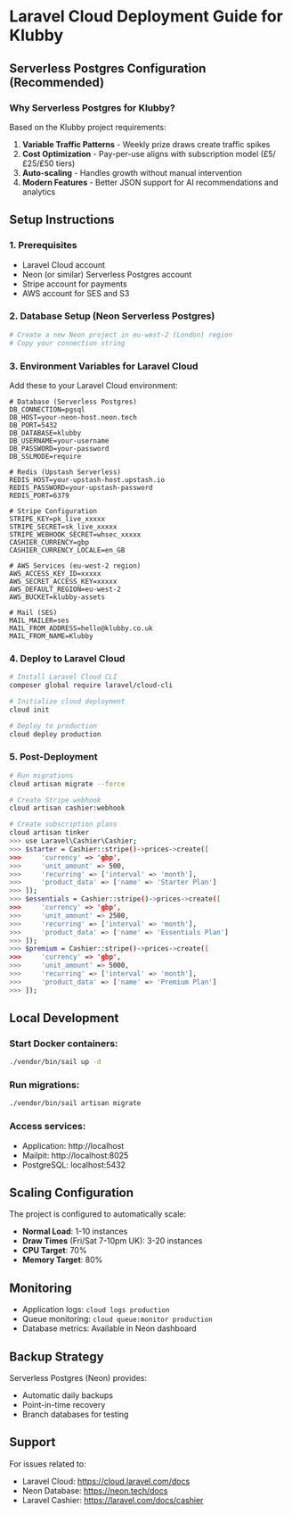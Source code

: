 # Laravel Cloud Deployment Guide for Klubby

## Serverless Postgres Configuration (Recommended)

### Why Serverless Postgres for Klubby?

Based on the Klubby project requirements:

1. **Variable Traffic Patterns** - Weekly prize draws create traffic spikes
2. **Cost Optimization** - Pay-per-use aligns with subscription model (£5/£25/£50 tiers)  
3. **Auto-scaling** - Handles growth without manual intervention
4. **Modern Features** - Better JSON support for AI recommendations and analytics

## Setup Instructions

### 1. Prerequisites
- Laravel Cloud account
- Neon (or similar) Serverless Postgres account
- Stripe account for payments
- AWS account for SES and S3

### 2. Database Setup (Neon Serverless Postgres)

```bash
# Create a new Neon project in eu-west-2 (London) region
# Copy your connection string
```

### 3. Environment Variables for Laravel Cloud

Add these to your Laravel Cloud environment:

```env
# Database (Serverless Postgres)
DB_CONNECTION=pgsql
DB_HOST=your-neon-host.neon.tech
DB_PORT=5432
DB_DATABASE=klubby
DB_USERNAME=your-username
DB_PASSWORD=your-password
DB_SSLMODE=require

# Redis (Upstash Serverless)
REDIS_HOST=your-upstash-host.upstash.io
REDIS_PASSWORD=your-upstash-password
REDIS_PORT=6379

# Stripe Configuration
STRIPE_KEY=pk_live_xxxxx
STRIPE_SECRET=sk_live_xxxxx
STRIPE_WEBHOOK_SECRET=whsec_xxxxx
CASHIER_CURRENCY=gbp
CASHIER_CURRENCY_LOCALE=en_GB

# AWS Services (eu-west-2 region)
AWS_ACCESS_KEY_ID=xxxxx
AWS_SECRET_ACCESS_KEY=xxxxx
AWS_DEFAULT_REGION=eu-west-2
AWS_BUCKET=klubby-assets

# Mail (SES)
MAIL_MAILER=ses
MAIL_FROM_ADDRESS=hello@klubby.co.uk
MAIL_FROM_NAME=Klubby
```

### 4. Deploy to Laravel Cloud

```bash
# Install Laravel Cloud CLI
composer global require laravel/cloud-cli

# Initialize cloud deployment
cloud init

# Deploy to production
cloud deploy production
```

### 5. Post-Deployment

```bash
# Run migrations
cloud artisan migrate --force

# Create Stripe webhook
cloud artisan cashier:webhook

# Create subscription plans
cloud artisan tinker
>>> use Laravel\Cashier\Cashier;
>>> $starter = Cashier::stripe()->prices->create([
>>>     'currency' => 'gbp',
>>>     'unit_amount' => 500,
>>>     'recurring' => ['interval' => 'month'],
>>>     'product_data' => ['name' => 'Starter Plan']
>>> ]);
>>> $essentials = Cashier::stripe()->prices->create([
>>>     'currency' => 'gbp',
>>>     'unit_amount' => 2500,
>>>     'recurring' => ['interval' => 'month'],
>>>     'product_data' => ['name' => 'Essentials Plan']
>>> ]);
>>> $premium = Cashier::stripe()->prices->create([
>>>     'currency' => 'gbp',
>>>     'unit_amount' => 5000,
>>>     'recurring' => ['interval' => 'month'],
>>>     'product_data' => ['name' => 'Premium Plan']
>>> ]);
```

## Local Development

### Start Docker containers:
```bash
./vendor/bin/sail up -d
```

### Run migrations:
```bash
./vendor/bin/sail artisan migrate
```

### Access services:
- Application: http://localhost
- Mailpit: http://localhost:8025
- PostgreSQL: localhost:5432

## Scaling Configuration

The project is configured to automatically scale:

- **Normal Load**: 1-10 instances
- **Draw Times** (Fri/Sat 7-10pm UK): 3-20 instances
- **CPU Target**: 70%
- **Memory Target**: 80%

## Monitoring

- Application logs: `cloud logs production`
- Queue monitoring: `cloud queue:monitor production`
- Database metrics: Available in Neon dashboard

## Backup Strategy

Serverless Postgres (Neon) provides:
- Automatic daily backups
- Point-in-time recovery
- Branch databases for testing

## Support

For issues related to:
- Laravel Cloud: https://cloud.laravel.com/docs
- Neon Database: https://neon.tech/docs
- Laravel Cashier: https://laravel.com/docs/cashier